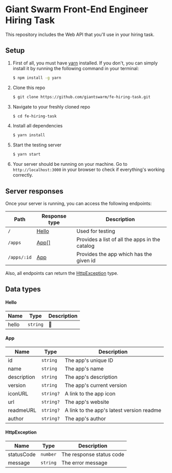 # **Giant Swarm Front-End Engineer Hiring Task**

This repository includes the Web API that you'll use in your hiring task.

## Setup

1. First of all, you must have [yarn](https://yarnpkg.com/) installed. If you don't, you can simply install it by running the following command in your terminal:
    ```bash
    $ npm install -g yarn
    ```

2. Clone this repo
    ```bash
    $ git clone https://github.com/giantswarm/fe-hiring-task.git
    ```

3. Navigate to your freshly cloned repo
    ```bash
    $ cd fe-hiring-task
    ```

4. Install all dependencies
    ```bash
    $ yarn install
    ```
   
5. Start the testing server
   ```bash
   $ yarn start
   ```
   
6. Your server should be running on your machine. Go to `http://localhost:3000` in your browser to check if everything's working correctly.
   
## Server responses

Once your server is running, you can access the following endpoints:

| Path           | Response type   | Description                                       |
| -------------- | --------------- | ------------------------------------------------- |
| `/`            | [Hello](#hello) | Used for testing                                  |
| `/apps`        | [App[]](#app)   | Provides a list of all the apps in the catalog    |
| `/apps/:id`    | [App](#app)     | Provides the app which has the given id           |

Also, all endpoints can return the [HttpException](#httpexception) type.

## Data types

#### Hello

| Name  | Type     | Description |
| ----- | -------- | ----------- |
| hello | `string` | 👋          |

#### App

| Name | Type | Description |
| ---- | ---- | ----------- |
| id | `string` | The app's unique ID |
| name | `string` | The app's name |
| description | `string` | The app's description |
| version | `string` | The app's current version |
| iconURL | `string?` | A link to the app icon |
| url | `string?` | The app's website |
| readmeURL | `string?` | A link to the app's latest version readme |
| author | `string?` | The app's author |

#### HttpException

| Name | Type | Description |
| ---- | ---- | ----------- |
| statusCode | `number` | The response status code |
| message | `string` | The error message |
